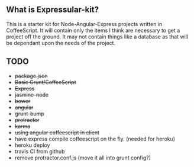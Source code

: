 ## What is Expressular-kit?

This is a starter kit for Node-Angular-Express projects written in
CoffeeScript. It will contain only the items I think are necessary to
get a project off the ground. It may not contain things like a
database as that will be dependant upon the needs of the project.

## TODO
* ~~package.json~~
* ~~Basic Grunt/CoffeeScript~~
* ~~Express~~
* ~~jasmine-node~~
* ~~bower~~
* ~~angular~~
* ~~grunt-bump~~
* ~~protractor~~
* ~~karma~~
* ~~using angular coffeescript in client~~
* have express compile coffeescript on the fly. (needed for heroku)
* heroku deploy
* travis CI from github
* remove protractor.conf.js (move it all into grunt config?)
